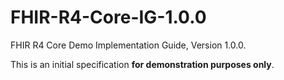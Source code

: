 # FHIR-R4-Core-IG-1.0.0

FHIR R4 Core Demo Implementation Guide, Version 1.0.0.  

This is an initial specification **for demonstration purposes only**.